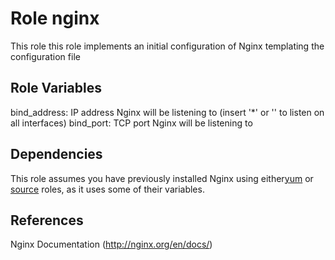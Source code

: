 Role nginx
=========

This role this role implements an initial configuration of Nginx templating the configuration file


Role Variables
--------------

bind\_address: IP address Nginx will be listening to (insert '*' or '' to listen on all interfaces)
bind\_port: TCP port Nginx will be listening to

Dependencies
------------

This role assumes you have previously installed Nginx using either[yum](nginx) or [source](nginx) roles, as it uses some of their variables.

References
----------

Nginx Documentation (http://nginx.org/en/docs/)
